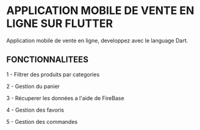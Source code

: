 # APPLICATION MOBILE DE VENTE EN LIGNE SUR FLUTTER

Application mobile de vente en ligne, developpez avec le language Dart.


## FONCTIONNALITEES

1 - Filtrer des produits par categories

2 - Gestion du panier

3 - Récuperer les données a l'aide de FireBase

4 - Gestion des favoris

5 - Gestion des commandes